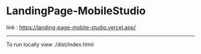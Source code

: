 # LandingPage-MobileStudio

link : https://landing-page-mobile-studio.vercel.app/

---

To run locally view ./dist/index.html
